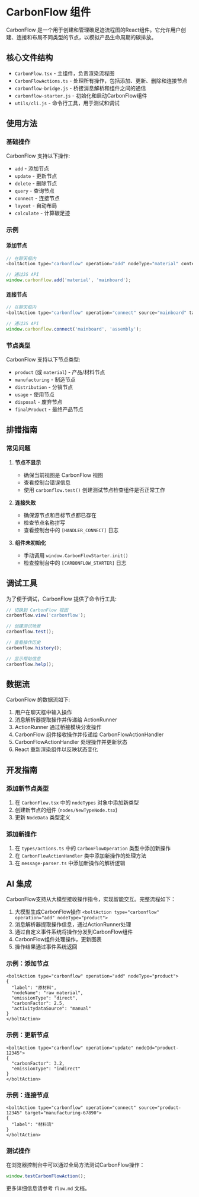 # CarbonFlow 组件

CarbonFlow 是一个用于创建和管理碳足迹流程图的React组件。它允许用户创建、连接和布局不同类型的节点，以模拟产品生命周期的碳排放。

## 核心文件结构

- `CarbonFlow.tsx` - 主组件，负责渲染流程图
- `CarbonFlowActions.ts` - 处理所有操作，包括添加、更新、删除和连接节点
- `carbonflow-bridge.js` - 桥接消息解析和组件之间的通信
- `carbonflow-starter.js` - 初始化和启动CarbonFlow组件
- `utils/cli.js` - 命令行工具，用于测试和调试

## 使用方法

### 基础操作

CarbonFlow 支持以下操作:

- `add` - 添加节点
- `update` - 更新节点
- `delete` - 删除节点
- `query` - 查询节点
- `connect` - 连接节点
- `layout` - 自动布局
- `calculate` - 计算碳足迹

### 示例

#### 添加节点

```javascript
// 在聊天框内
<boltAction type="carbonflow" operation="add" nodeType="material" content='{"nodeName":"主板","label":"主板"}' />

// 通过JS API
window.carbonflow.add('material', 'mainboard');
```

#### 连接节点

```javascript
// 在聊天框内
<boltAction type="carbonflow" operation="connect" source="mainboard" target="assembly" />

// 通过JS API
window.carbonflow.connect('mainboard', 'assembly');
```

### 节点类型

CarbonFlow 支持以下节点类型:

- `product` (或 `material`) - 产品/材料节点
- `manufacturing` - 制造节点
- `distribution` - 分销节点
- `usage` - 使用节点
- `disposal` - 废弃节点
- `finalProduct` - 最终产品节点

## 排错指南

### 常见问题

1. **节点不显示**
   - 确保当前视图是 CarbonFlow 视图
   - 查看控制台错误信息
   - 使用 `carbonflow.test()` 创建测试节点检查组件是否正常工作

2. **连接失败**
   - 确保源节点和目标节点都已存在
   - 检查节点名称拼写
   - 查看控制台中的 `[HANDLER_CONNECT]` 日志

3. **组件未初始化**
   - 手动调用 `window.CarbonFlowStarter.init()`
   - 检查控制台中的 `[CARBONFLOW_STARTER]` 日志

## 调试工具

为了便于调试，CarbonFlow 提供了命令行工具:

```javascript
// 切换到 CarbonFlow 视图
carbonflow.view('carbonflow');

// 创建测试场景
carbonflow.test();

// 查看操作历史
carbonflow.history();

// 显示帮助信息
carbonflow.help();
```

## 数据流

CarbonFlow 的数据流如下:

1. 用户在聊天框中输入操作
2. 消息解析器提取操作并传递给 ActionRunner
3. ActionRunner 通过桥接模块分发操作
4. CarbonFlow 组件接收操作并传递给 CarbonFlowActionHandler
5. CarbonFlowActionHandler 处理操作并更新状态
6. React 重新渲染组件以反映状态变化

## 开发指南

### 添加新节点类型

1. 在 `CarbonFlow.tsx` 中的 `nodeTypes` 对象中添加新类型
2. 创建新节点的组件 (`nodes/NewTypeNode.tsx`)
3. 更新 `NodeData` 类型定义

### 添加新操作

1. 在 `types/actions.ts` 中的 `CarbonFlowOperation` 类型中添加新操作
2. 在 `CarbonFlowActionHandler` 类中添加新操作的处理方法
3. 在 `message-parser.ts` 中添加新操作的解析逻辑

## AI 集成

CarbonFlow支持从大模型接收操作指令，实现智能交互。完整流程如下：

1. 大模型生成CarbonFlow操作 `<boltAction type="carbonflow" operation="add" nodeType="product">`
2. 消息解析器提取操作信息，通过ActionRunner处理
3. 通过自定义事件系统将操作分发到CarbonFlow组件
4. CarbonFlow组件处理操作，更新图表
5. 操作结果通过事件系统返回

### 示例：添加节点

```
<boltAction type="carbonflow" operation="add" nodeType="product">
{
  "label": "原材料",
  "nodeName": "raw_material",
  "emissionType": "direct",
  "carbonFactor": 2.5,
  "activitydataSource": "manual"
}
</boltAction>
```

### 示例：更新节点

```
<boltAction type="carbonflow" operation="update" nodeId="product-12345">
{
  "carbonFactor": 3.2,
  "emissionType": "indirect"
}
</boltAction>
```

### 示例：连接节点

```
<boltAction type="carbonflow" operation="connect" source="product-12345" target="manufacturing-67890">
{
  "label": "材料流"
}
</boltAction>
```

### 测试操作

在浏览器控制台中可以通过全局方法测试CarbonFlow操作：

```javascript
window.testCarbonFlowAction();
```

更多详细信息请参考 `flow.md` 文档。 